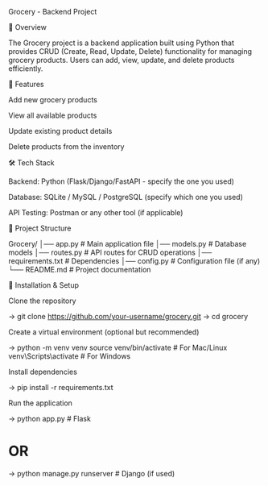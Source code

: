 Grocery - Backend Project

📌 Overview

The Grocery project is a backend application built using Python that provides CRUD (Create, Read, Update, Delete) functionality for managing grocery products. Users can add, view, update, and delete products efficiently.

🚀 Features

Add new grocery products

View all available products

Update existing product details

Delete products from the inventory

🛠️ Tech Stack

Backend: Python (Flask/Django/FastAPI - specify the one you used)

Database: SQLite / MySQL / PostgreSQL (specify which one you used)

API Testing: Postman or any other tool (if applicable)

📂 Project Structure

Grocery/
│── app.py               # Main application file
│── models.py            # Database models
│── routes.py            # API routes for CRUD operations
│── requirements.txt     # Dependencies
│── config.py            # Configuration file (if any)
└── README.md            # Project documentation

🔧 Installation & Setup

Clone the repository

-> git clone https://github.com/your-username/grocery.git
-> cd grocery

Create a virtual environment (optional but recommended)

-> python -m venv venv
source venv/bin/activate  # For Mac/Linux
venv\Scripts\activate     # For Windows

Install dependencies

-> pip install -r requirements.txt

Run the application

-> python app.py  # Flask
  # OR
-> python manage.py runserver  # Django (if used)
